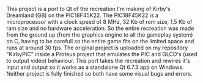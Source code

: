 This project is a port to Qt of the recreation I'm making of Kirby's Dreamland (GB) on the PIC18F45K22.
The PIC18F45K22 is a microprocessor with a clock speed of 8 MHz, 32 Kb of rom size, 1.5 Kb of ram size and no hardware acceleration.
So the entire recreation was made from the ground up (from the graphics engine to all the gameplay system) on C, having to be carefull so the entire game fits on the limited space and runs at around 30 fps.
The original project is uploaded on my repository "KirbyPIC" inside a Proteus project that emulates the PIC and GLCD's (used to output video) behaviour.
This port takes the recreation and rewires it's input and output so it works as a standalone Qt 6.7.3 app on Windows.
Neither project is fully finished so both have some visual bugs and errors.
